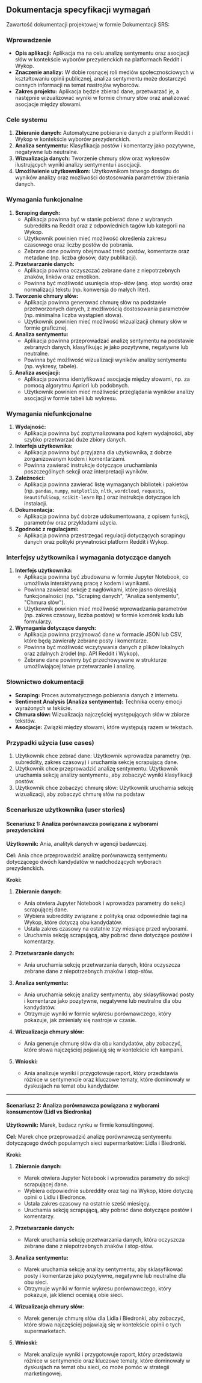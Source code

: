 ## Dokumentacja specyfikacji wymagań 
Zawartość dokumentacji projektowej w formie Dokumentacji SRS:
### Wprowadzenie 
- **Opis aplikacji:** Aplikacja ma na celu analizę sentymentu oraz asocjacji słów w kontekście wyborów prezydenckich na platformach Reddit i Wykop.
- **Znaczenie analizy:** W dobie rosnącej roli mediów społecznościowych w kształtowaniu opinii publicznej, analiza sentymentu może dostarczyć cennych informacji na temat nastrojów wyborców.
- **Zakres projektu:** Aplikacja będzie zbierać dane, przetwarzać je, a następnie wizualizować wyniki w formie chmury słów oraz analizować asocjacje między słowami.

### Cele systemu 
1. **Zbieranie danych:** Automatyczne pobieranie danych z platform Reddit i Wykop w kontekście wyborów prezydenckich.
2. **Analiza sentymentu:** Klasyfikacja postów i komentarzy jako pozytywne, negatywne lub neutralne.
3. **Wizualizacja danych:** Tworzenie chmury słów oraz wykresów ilustrujących wyniki analizy sentymentu i asocjacji.
4. **Umożliwienie użytkownikom:** Użytkownikom łatwego dostępu do wyników analizy oraz możliwości dostosowania parametrów zbierania danych.

### Wymagania funkcjonalne  
1. **Scraping danych:**
   - Aplikacja powinna być w stanie pobierać dane z wybranych subreddits na Reddit oraz z odpowiednich tagów lub kategorii na Wykop.
   - Użytkownik powinien mieć możliwość określenia zakresu czasowego oraz liczby postów do pobrania.
   - Zebrane dane powinny obejmować treść postów, komentarze oraz metadane (np. liczba głosów, daty publikacji).
2. **Przetwarzanie danych:**
   - Aplikacja powinna oczyszczać zebrane dane z niepotrzebnych znaków, linków oraz emotikon.
   - Powinna być możliwość usunięcia stop-słów (ang. stop words) oraz normalizacji tekstu (np. konwersja do małych liter).
3. **Tworzenie chmury słów:**
   - Aplikacja powinna generować chmurę słów na podstawie przetworzonych danych, z możliwością dostosowania parametrów (np. minimalna liczba wystąpień słowa).
   - Użytkownik powinien mieć możliwość wizualizacji chmury słów w formie graficznej.
4. **Analiza sentymentu:**
   - Aplikacja powinna przeprowadzać analizę sentymentu na podstawie zebranych danych, klasyfikując je jako pozytywne, negatywne lub neutralne.
   - Powinna być możliwość wizualizacji wyników analizy sentymentu (np. wykresy, tabele).
5. **Analiza asocjacji:**
   - Aplikacja powinna identyfikować asocjacje między słowami, np. za pomocą algorytmu Apriori lub podobnych.
   - Użytkownik powinien mieć możliwość przeglądania wyników analizy asocjacji w formie tabeli lub wykresu.
### Wymagania niefunkcjonalne
1. **Wydajność:**
   - Aplikacja powinna być zoptymalizowana pod kątem wydajności, aby szybko przetwarzać duże zbiory danych.
2. **Interfejs użytkownika:**
   - Aplikacja powinna być przyjazna dla użytkownika, z dobrze zorganizowanym kodem i komentarzami.
   - Powinna zawierać instrukcje dotyczące uruchamiania poszczególnych sekcji oraz interpretacji wyników.
3. **Zależności:**
   - Aplikacja powinna zawierać listę wymaganych bibliotek i pakietów (np. `pandas`, `numpy`, `matplotlib`, `nltk`, `wordcloud`, `requests`, `BeautifulSoup`, `scikit-learn` itp.) oraz instrukcje dotyczące ich instalacji.
4. **Dokumentacja:**
   - Aplikacja powinna być dobrze udokumentowana, z opisem funkcji, parametrów oraz przykładami użycia.
5. **Zgodność z regulacjami:**
   - Aplikacja powinna przestrzegać regulacji dotyczących scrapingu danych oraz polityki prywatności platform Reddit i Wykop.
### Interfejsy użytkownika i wymagania dotyczące danych  
1. **Interfejs użytkownika:**
   - Aplikacja powinna być zbudowana w formie Jupyter Notebook, co umożliwia interaktywną pracę z kodem i wynikami.
   - Powinna zawierać sekcje z nagłówkami, które jasno określają funkcjonalności (np. "Scraping danych", "Analiza sentymentu", "Chmura słów").
   - Użytkownik powinien mieć możliwość wprowadzania parametrów (np. zakres czasowy, liczba postów) w formie komórek kodu lub formularzy.
2. **Wymagania dotyczące danych:**
   - Aplikacja powinna przyjmować dane w formacie JSON lub CSV, które będą zawierały zebrane posty i komentarze.
   - Powinna być możliwość wczytywania danych z plików lokalnych oraz zdalnych źródeł (np. API Reddit i Wykop).
   - Zebrane dane powinny być przechowywane w strukturze umożliwiającej łatwe przetwarzanie i analizę.

### Słownictwo dokumentacji  
- **Scraping:** Proces automatycznego pobierania danych z internetu.
- **Sentiment Analysis (Analiza sentymentu):** Technika oceny emocji wyrażonych w tekście.
- **Chmura słów:** Wizualizacja najczęściej występujących słów w zbiorze tekstów.
- **Asocjacje:** Związki między słowami, które występują razem w tekstach.
### Przypadki użycia (use cases)  
1. Użytkownik chce zebrać dane: Użytkownik wprowadza parametry (np. subreddity, zakres czasowy) i uruchamia sekcję scrapującą dane.
2. Użytkownik chce przeprowadzić analizę sentymentu: Użytkownik uruchamia sekcję analizy sentymentu, aby zobaczyć wyniki klasyfikacji postów.
3. Użytkownik chce zobaczyć chmurę słów: Użytkownik uruchamia sekcję wizualizacji, aby zobaczyć chmurę słów na podstaw
### Scenariusze użytkownika (user stories)  

#### Scenariusz 1: Analiza porównawcza powiązana z wyborami prezydenckimi

**Użytkownik:** Ania, analityk danych w agencji badawczej.

**Cel:** Ania chce przeprowadzić analizę porównawczą sentymentu dotyczącego dwóch kandydatów w nadchodzących wyborach prezydenckich.

**Kroki:**
1. **Zbieranie danych:**
   - Ania otwiera Jupyter Notebook i wprowadza parametry do sekcji scrapującej dane.
   - Wybiera subreddity związane z polityką oraz odpowiednie tagi na Wykop, które dotyczą obu kandydatów.
   - Ustala zakres czasowy na ostatnie trzy miesiące przed wyborami.
   - Uruchamia sekcję scrapującą, aby pobrać dane dotyczące postów i komentarzy.

2. **Przetwarzanie danych:**
   - Ania uruchamia sekcję przetwarzania danych, która oczyszcza zebrane dane z niepotrzebnych znaków i stop-słów.

3. **Analiza sentymentu:**
   - Ania uruchamia sekcję analizy sentymentu, aby sklasyfikować posty i komentarze jako pozytywne, negatywne lub neutralne dla obu kandydatów.
   - Otrzymuje wyniki w formie wykresu porównawczego, który pokazuje, jak zmieniały się nastroje w czasie.

4. **Wizualizacja chmury słów:**
   - Ania generuje chmurę słów dla obu kandydatów, aby zobaczyć, które słowa najczęściej pojawiają się w kontekście ich kampanii.

5. **Wnioski:**
   - Ania analizuje wyniki i przygotowuje raport, który przedstawia różnice w sentymencie oraz kluczowe tematy, które dominowały w dyskusjach na temat obu kandydatów.

---

#### Scenariusz 2: Analiza porównawcza powiązana z wyborami konsumentów (Lidl vs Biedronka)

**Użytkownik:** Marek, badacz rynku w firmie konsultingowej.

**Cel:** Marek chce przeprowadzić analizę porównawczą sentymentu dotyczącego dwóch popularnych sieci supermarketów: Lidla i Biedronki.

**Kroki:**
1. **Zbieranie danych:**
   - Marek otwiera Jupyter Notebook i wprowadza parametry do sekcji scrapującej dane.
   - Wybiera odpowiednie subreddity oraz tagi na Wykop, które dotyczą opinii o Lidlu i Biedronce.
   - Ustala zakres czasowy na ostatnie sześć miesięcy.
   - Uruchamia sekcję scrapującą, aby pobrać dane dotyczące postów i komentarzy.

2. **Przetwarzanie danych:**
   - Marek uruchamia sekcję przetwarzania danych, która oczyszcza zebrane dane z niepotrzebnych znaków i stop-słów.

3. **Analiza sentymentu:**
   - Marek uruchamia sekcję analizy sentymentu, aby sklasyfikować posty i komentarze jako pozytywne, negatywne lub neutralne dla obu sieci.
   - Otrzymuje wyniki w formie wykresu porównawczego, który pokazuje, jak klienci oceniają obie sieci.

4. **Wizualizacja chmury słów:**
   - Marek generuje chmurę słów dla Lidla i Biedronki, aby zobaczyć, które słowa najczęściej pojawiają się w kontekście opinii o tych supermarketach.

5. **Wnioski:**
   - Marek analizuje wyniki i przygotowuje raport, który przedstawia różnice w sentymencie oraz kluczowe tematy, które dominowały w dyskusjach na temat obu sieci, co może pomóc w strategii marketingowej.

